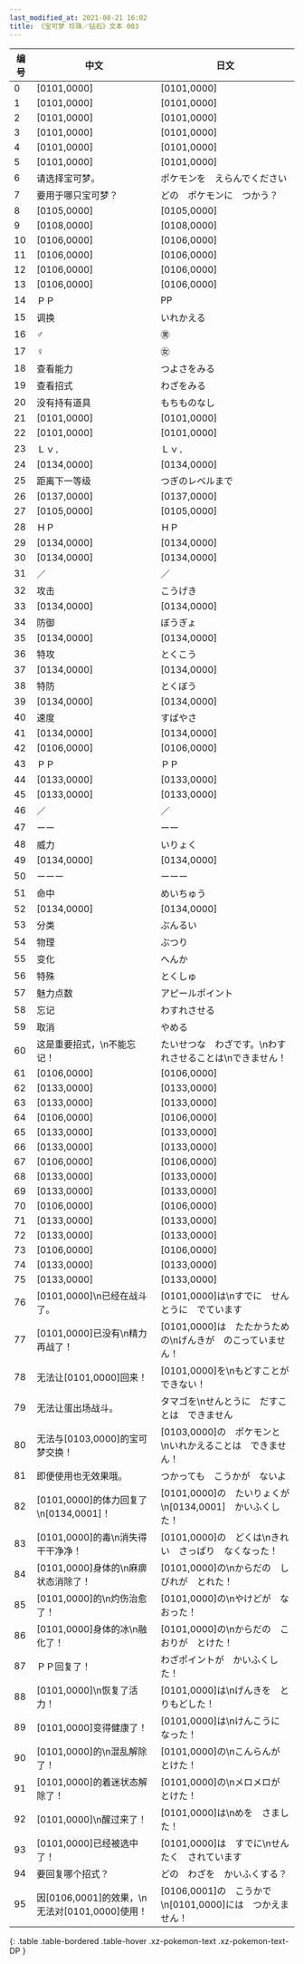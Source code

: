 ```yaml
---
last_modified_at: 2021-08-21 16:02
title: 《宝可梦 珍珠／钻石》文本 003
---
```

| 编号 | 中文 | 日文 |
| ---- | ---- | ---- |
| 0 | [0101,0000] | [0101,0000] |
| 1 | [0101,0000] | [0101,0000] |
| 2 | [0101,0000] | [0101,0000] |
| 3 | [0101,0000] | [0101,0000] |
| 4 | [0101,0000] | [0101,0000] |
| 5 | [0101,0000] | [0101,0000] |
| 6 | 请选择宝可梦。 | ポケモンを　えらんでください |
| 7 | 要用于哪只宝可梦？ | どの　ポケモンに　つかう？ |
| 8 | [0105,0000] | [0105,0000] |
| 9 | [0108,0000] | [0108,0000] |
| 10 | [0106,0000] | [0106,0000] |
| 11 | [0106,0000] | [0106,0000] |
| 12 | [0106,0000] | [0106,0000] |
| 13 | [0106,0000] | [0106,0000] |
| 14 | ＰＰ | PP |
| 15 | 调换 | いれかえる |
| 16 | ♂ | ㊚ |
| 17 | ♀ | ㊛ |
| 18 | 查看能力 | つよさをみる |
| 19 | 查看招式 | わざをみる |
| 20 | 没有持有道具 | もちものなし |
| 21 | [0101,0000] | [0101,0000] |
| 22 | [0101,0000] | [0101,0000] |
| 23 | Ｌｖ． | Ｌｖ． |
| 24 | [0134,0000] | [0134,0000] |
| 25 | 距离下一等级 | つぎのレベルまで |
| 26 | [0137,0000] | [0137,0000] |
| 27 | [0105,0000] | [0105,0000] |
| 28 | ＨＰ | ＨＰ |
| 29 | [0134,0000] | [0134,0000] |
| 30 | [0134,0000] | [0134,0000] |
| 31 | ／ | ／ |
| 32 | 攻击 | こうげき |
| 33 | [0134,0000] | [0134,0000] |
| 34 | 防御 | ぼうぎょ |
| 35 | [0134,0000] | [0134,0000] |
| 36 | 特攻 | とくこう |
| 37 | [0134,0000] | [0134,0000] |
| 38 | 特防 | とくぼう |
| 39 | [0134,0000] | [0134,0000] |
| 40 | 速度 | すばやさ |
| 41 | [0134,0000] | [0134,0000] |
| 42 | [0106,0000] | [0106,0000] |
| 43 | ＰＰ | ＰＰ |
| 44 | [0133,0000] | [0133,0000] |
| 45 | [0133,0000] | [0133,0000] |
| 46 | ／ | ／ |
| 47 | ーー | ーー |
| 48 | 威力 | いりょく |
| 49 | [0134,0000] | [0134,0000] |
| 50 | ーーー | ーーー |
| 51 | 命中 | めいちゅう |
| 52 | [0134,0000] | [0134,0000] |
| 53 | 分类 | ぶんるい |
| 54 | 物理 | ぶつり |
| 55 | 变化 | へんか |
| 56 | 特殊 | とくしゅ |
| 57 | 魅力点数 | アピールポイント |
| 58 | 忘记 | わすれさせる |
| 59 | 取消 | やめる |
| 60 | 这是重要招式，\n不能忘记！ | たいせつな　わざです。\nわすれさせることは\nできません！ |
| 61 | [0106,0000] | [0106,0000] |
| 62 | [0133,0000] | [0133,0000] |
| 63 | [0133,0000] | [0133,0000] |
| 64 | [0106,0000] | [0106,0000] |
| 65 | [0133,0000] | [0133,0000] |
| 66 | [0133,0000] | [0133,0000] |
| 67 | [0106,0000] | [0106,0000] |
| 68 | [0133,0000] | [0133,0000] |
| 69 | [0133,0000] | [0133,0000] |
| 70 | [0106,0000] | [0106,0000] |
| 71 | [0133,0000] | [0133,0000] |
| 72 | [0133,0000] | [0133,0000] |
| 73 | [0106,0000] | [0106,0000] |
| 74 | [0133,0000] | [0133,0000] |
| 75 | [0133,0000] | [0133,0000] |
| 76 | [0101,0000]\n已经在战斗了。 | [0101,0000]は\nすでに　せんとうに　でています |
| 77 | [0101,0000]已没有\n精力再战了！ | [0101,0000]は　たたかうための\nげんきが　のこっていません！ |
| 78 | 无法让[0101,0000]回来！ | [0101,0000]を\nもどすことが　できない！ |
| 79 | 无法让蛋出场战斗。 | タマゴを\nせんとうに　だすことは　できません |
| 80 | 无法与[0103,0000]的宝可梦交换！ | [0103,0000]の　ポケモンと　\nいれかえることは　できません！ |
| 81 | 即便使用也无效果哦。 | つかっても　こうかが　ないよ |
| 82 | [0101,0000]的体力回复了\n[0134,0001]！ | [0101,0000]の　たいりょくが\n[0134,0001]　かいふくした！ |
| 83 | [0101,0000]的毒\n消失得干干净净！ | [0101,0000]の　どくは\nきれい　さっぱり　なくなった！ |
| 84 | [0101,0000]身体的\n麻痹状态消除了！ | [0101,0000]の\nからだの　しびれが　とれた！ |
| 85 | [0101,0000]的\n灼伤治愈了！ | [0101,0000]の\nやけどが　なおった！ |
| 86 | [0101,0000]身体的冰\n融化了！ | [0101,0000]の\nからだの　こおりが　とけた！ |
| 87 | ＰＰ回复了！ | わざポイントが　かいふくした！　 |
| 88 | [0101,0000]\n恢复了活力！ | [0101,0000]は\nげんきを　とりもどした！ |
| 89 | [0101,0000]变得健康了！ | [0101,0000]は\nけんこうに　なった！ |
| 90 | [0101,0000]的\n混乱解除了！ | [0101,0000]の\nこんらんが　とけた！ |
| 91 | [0101,0000]的着迷状态解除了！ | [0101,0000]の\nメロメロが　とけた！ |
| 92 | [0101,0000]\n醒过来了！ | [0101,0000]は\nめを　さました！ |
| 93 | [0101,0000]已经被选中了！ | [0101,0000]は　すでに\nせんたく　されています |
| 94 | 要回复哪个招式？ | どの　わざを　かいふくする？ |
| 95 | 因[0106,0001]的效果，\n无法对[0101,0000]使用！ | [0106,0001]の　こうかで\n[0101,0000]には　つかえません！ |
{: .table .table-bordered .table-hover .xz-pokemon-text .xz-pokemon-text-DP }